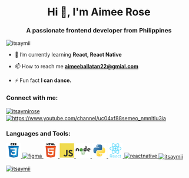 <h1 align="center">Hi 👋, I'm Aimee Rose</h1>
<h3 align="center">A passionate frontend developer from Philippines</h3>

<p align="left"> <img src="https://komarev.com/ghpvc/?username=itsaymii&label=Profile%20views&color=0e75b6&style=flat" alt="itsaymii" /> </p>

- 🌱 I’m currently learning **React, React Native**

- 📫 How to reach me **aimeeballatan22@gmial.com**

- ⚡ Fun fact **I can dance.**

<h3 align="left">Connect with me:</h3>
<p align="left">
<a href="https://fb.com/itsaymirose" target="blank"><img align="center" src="https://raw.githubusercontent.com/rahuldkjain/github-profile-readme-generator/master/src/images/icons/Social/facebook.svg" alt="itsaymirose" height="30" width="40" /></a>
<a href="https://www.youtube.com/c/https://www.youtube.com/channel/uc04xf88semeo_nmnltlu3ia" target="blank"><img align="center" src="https://raw.githubusercontent.com/rahuldkjain/github-profile-readme-generator/master/src/images/icons/Social/youtube.svg" alt="https://www.youtube.com/channel/uc04xf88semeo_nmnltlu3ia" height="30" width="40" /></a>
</p>

<h3 align="left">Languages and Tools:</h3>
<p align="left"> <a href="https://www.w3schools.com/css/" target="_blank" rel="noreferrer"> <img src="https://raw.githubusercontent.com/devicons/devicon/master/icons/css3/css3-original-wordmark.svg" alt="css3" width="40" height="40"/> </a> <a href="https://www.figma.com/" target="_blank" rel="noreferrer"> <img src="https://www.vectorlogo.zone/logos/figma/figma-icon.svg" alt="figma" width="40" height="40"/> </a> <a href="https://www.w3.org/html/" target="_blank" rel="noreferrer"> <img src="https://raw.githubusercontent.com/devicons/devicon/master/icons/html5/html5-original-wordmark.svg" alt="html5" width="40" height="40"/> </a> <a href="https://developer.mozilla.org/en-US/docs/Web/JavaScript" target="_blank" rel="noreferrer"> <img src="https://raw.githubusercontent.com/devicons/devicon/master/icons/javascript/javascript-original.svg" alt="javascript" width="40" height="40"/> </a> <a href="https://nodejs.org" target="_blank" rel="noreferrer"> <img src="https://raw.githubusercontent.com/devicons/devicon/master/icons/nodejs/nodejs-original-wordmark.svg" alt="nodejs" width="40" height="40"/> </a> <a href="https://www.python.org" target="_blank" rel="noreferrer"> <img src="https://raw.githubusercontent.com/devicons/devicon/master/icons/python/python-original.svg" alt="python" width="40" height="40"/> </a> <a href="https://reactjs.org/" target="_blank" rel="noreferrer"> <img src="https://raw.githubusercontent.com/devicons/devicon/master/icons/react/react-original-wordmark.svg" alt="react" width="40" height="40"/> </a> <a href="https://reactnative.dev/" target="_blank" rel="noreferrer"> <img src="https://reactnative.dev/img/header_logo.svg" alt="reactnative" width="40" height="40"/> </a> <a href="https://dotnet.microsoft.com/apps/xamarin" target="_blank" rel="noreferrer"> <img 

<p><img align="center" src="https://github-readme-stats.vercel.app/api/top-langs?username=itsaymii&show_icons=true&locale=en&layout=compact" alt="itsaymii" /></p>

<p><img align="center" src="https://github-readme-streak-stats.herokuapp.com/?user=itsaymii&" alt="itsaymii" /></p>
